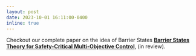 ```yaml
---
layout: post
date: 2023-10-01 16:11:00-0400
inline: true
---
```

Checkout our complete paper on the idea of Barrier States <strong>[Barrier States Theory for Safety-Critical Multi-Objective Control](https://arxiv.org/abs/2310.07022)</strong>, (in review).
